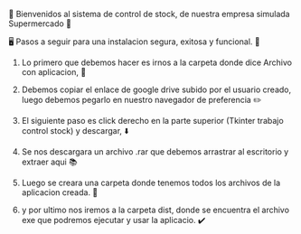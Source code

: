 👤 Bienvenidos al sistema de control de stock, de nuestra empresa simulada Supermercado 🏨

🖥️ Pasos a seguir para una instalacion segura, exitosa y funcional. 🙂

1. Lo primero que debemos hacer es irnos a la carpeta donde dice Archivo con aplicacion, 📱
   
2. Debemos copiar el enlace de google drive subido por el usuario creado, luego debemos pegarlo en nuestro navegador de preferencia ✏️
   
3. El siguiente paso es click derecho en la parte superior (Tkinter trabajo control stock) y descargar, ⬇️
   
4. Se nos descargara un archivo .rar que debemos arrastrar al escritorio y extraer aqui 📚
   
5. Luego se creara una carpeta donde tenemos todos los archivos de la aplicacion creada. 📕
  
6. y por ultimo nos iremos a la carpeta dist, donde se encuentra el archivo exe que podremos ejecutar y usar la aplicacio. ✔️
